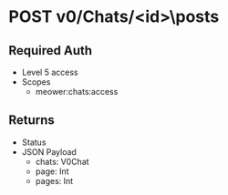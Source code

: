 # POST v0/Chats/\<id>\posts

## Required Auth 

- Level 5 access
- Scopes
  -  meower:chats:access

## Returns

- Status
- JSON Payload
  - chats: V0Chat
  - page: Int
  - pages: Int

